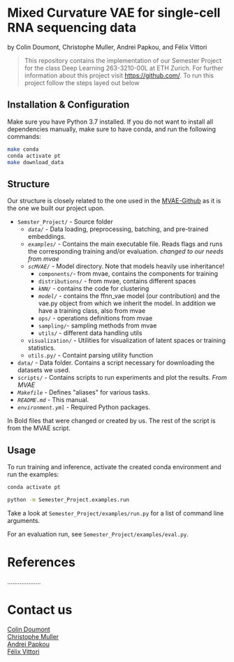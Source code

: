 # Mixed Curvature VAE for single-cell RNA sequencing data


by
Colin Doumont,
Christophe Muller,
Andrei Papkou,
and
Félix Vittori


> This repository contains the implementation of our Semester Project for the class Deep Learning 263-3210-00L at ETH Zurich.
> For further information about this project visit https://github.com/.
> To run this project follow the steps layed out below


## Installation & Configuration

Make sure you have Python 3.7 installed. If you do not want to install all dependencies
manually, make sure to have conda, and run the following commands:
```bash
make conda
conda activate pt
make download_data
```

## Structure 

Our structure is closely related to the one used in the
[MVAE-Github](https://github.com/oskopek/mvae) as it is the one we built our project upon. 





* `Semster_Project/` - Source folder 
  * *`data/`* - Data loading, preprocessing, batching, and pre-trained embeddings.
  * *`examples/`* - Contains the main executable file. Reads flags and runs the corresponding training and/or evaluation. _changed to our needs from mvae_
  * *`scMVAE/`* - Model directory. Note that models heavily use inheritance!
    * `components/`- from mvae, contains the components for training
    * `distributions/` - from mvae, contains different spaces
    *  *`kNN/`* - contains the code for clustering 
    * *`model/`* - contains the ffnn_vae model (our contribution) and the vae.py object from which we inherit the model. In addition we have a training class, also from mvae
    * `ops/` - operations definitions from mvae
    * `sampling/`- sampling methods from mvae
    * `utils/` - different data handling utils
  * `visualization/` - Utilities for visualization of latent spaces or training statistics.
  * `utils.py/` - Containt parsing utility function
* `data/` - Data folder. Contains a script necessary for downloading the datasets we used. 
* `scripts/` - Contains scripts to run experiments and plot the results. _From MVAE_
* *`Makefile`* - Defines "aliases" for various tasks.
* *`README.md`* - This manual.
* *`environment.yml`* - Required Python packages.


In Bold files that were changed or created by us. The rest of the script is from the MVAE script.

## Usage

To run training and inference, activate the created conda environment and run the examples:

```bash
conda activate pt

python -m Semester_Project.examples.run
```

Take a look at `Semester_Project/examples/run.py` for a list of command line arguments.

For an evaluation run, see `Semester_Project/examples/eval.py`.



# References 


...................

# Contact us

[Colin Doumont](cdoumont@student.ethz.ch)\
[Christophe Muller](mullec@student.ethz.ch)\
[Andrei Papkou](andrei.papkou@uzh.ch)\
[Félix Vittori](fvittori@student.ethz.ch)
